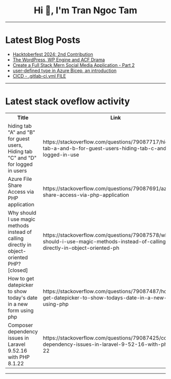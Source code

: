 <h1 align="center">Hi 👋, I'm Tran Ngoc Tam</h1>

---

# Latest Blog Posts 
<!-- BLOG-POST-LIST:START -->
- [Hacktoberfest 2024: 2nd Contribution](https://dev.to/arilloid/hacktoberfest-2024-2nd-contribution-1med)
- [The WordPress, WP Engine and ACF Drama](https://dev.to/matfrana/the-wordpress-wp-engine-and-acf-drama-5h88)
- [Create a Full Stack Mern Social Media Application - Part 2](https://dev.to/ayushdeveloper/create-a-full-stack-mern-social-media-application-part-2-hl6)
- [user-defined type in Azure Bicep, an introduction](https://dev.to/omiossec/user-defined-type-in-azure-bicep-an-introduction-10of)
- [CICD - .gitlab-ci.yml FILE](https://dev.to/mrcaption49/cicd-gitlab-ciyml-file-3m3c)
<!-- BLOG-POST-LIST:END -->

---

# Latest stack oveflow activity
<table>
  <tr><th>Title</th><th>Link</th></tr>
  <!-- STACKOVERFLOW:START --><tr><td>hiding tab &quot;A&quot; and &quot;B&quot; for guest users, Hiding tab &quot;C&quot; and &quot;D&quot; for logged in users</td><td>https://stackoverflow.com/questions/79087717/hiding-tab-a-and-b-for-guest-users-hiding-tab-c-and-d-for-logged-in-use</td></tr><tr><td>Azure File Share Access via PHP application</td><td>https://stackoverflow.com/questions/79087691/azure-file-share-access-via-php-application</td></tr><tr><td>Why should I use magic methods instead of calling directly in object-oriented PHP? [closed]</td><td>https://stackoverflow.com/questions/79087578/why-should-i-use-magic-methods-instead-of-calling-directly-in-object-oriented-ph</td></tr><tr><td>How to get datepicker to show today&#39;s date in a new form using php</td><td>https://stackoverflow.com/questions/79087487/how-to-get-datepicker-to-show-todays-date-in-a-new-form-using-php</td></tr><tr><td>Composer dependency issues in Laravel 9.52.16 with PHP 8.1.22</td><td>https://stackoverflow.com/questions/79087425/composer-dependency-issues-in-laravel-9-52-16-with-php-8-1-22</td></tr><!-- STACKOVERFLOW:END -->
</table>

---


